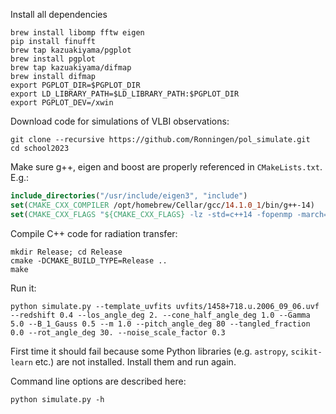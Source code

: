 Install all dependencies
```shell
brew install libomp fftw eigen
pip install finufft
brew tap kazuakiyama/pgplot
brew install pgplot
brew tap kazuakiyama/difmap
brew install difmap
export PGPLOT_DIR=$PGPLOT_DIR
export LD_LIBRARY_PATH=$LD_LIBRARY_PATH:$PGPLOT_DIR
export PGPLOT_DEV=/xwin
```

Download code for simulations of VLBI observations:
```shell
git clone --recursive https://github.com/Ronningen/pol_simulate.git
cd school2023
```

Make sure g++, eigen and boost are properly referenced in ``CMakeLists.txt``. E.g.:
```cmake
include_directories("/usr/include/eigen3", "include")
set(CMAKE_CXX_COMPILER /opt/homebrew/Cellar/gcc/14.1.0_1/bin/g++-14)
set(CMAKE_CXX_FLAGS "${CMAKE_CXX_FLAGS} -lz -std=c++14 -fopenmp -march=native -DNDEBUG -O2 -fext-numeric-literals -I/opt/homebrew/Cellar/boost/1.85.0/include")
```

Compile C++ code for radiation transfer:
```shell
mkdir Release; cd Release
cmake -DCMAKE_BUILD_TYPE=Release ..
make
```

Run it:
```shell
python simulate.py --template_uvfits uvfits/1458+718.u.2006_09_06.uvf --redshift 0.4 --los_angle_deg 2. --cone_half_angle_deg 1.0 --Gamma 5.0 --B_1_Gauss 0.5 --m 1.0 --pitch_angle_deg 80 --tangled_fraction 0.0 --rot_angle_deg 30. --noise_scale_factor 0.3
```
First time it should fail because some Python libraries (e.g. ``astropy``, ``scikit-learn`` etc.) are not installed.
Install them and run again.

Command line options are described here:
```shell
python simulate.py -h
```
